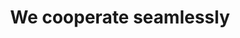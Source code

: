 ---
title: "We cooperate seamlessly"
type: team
image: /img/team-960.jpg
members:
  heading: Our team
  description: >
    KALDI team is consist of developer, designer, and project/prodcut manager.
    Each member has rich experience in its field, and all are veterans to take responsibility of the each part of a project. We have worked together for long time, and all fit together very well.
  blurbs:
    - image: /img/team_me_460.jpeg
      name: Robin.li
      text: >
        Chief programmer, skilled in front-end/mobile app development, have a good feeling on UI details, technique advantages include javascript/nodejs/typescript/css, currently focus on Reactjs/Graphql tech stack.
    - image: /img/team-hao.png
      name: Rain.hao
      text: >
        Chief designer, senior graphic designer with more than 10 years experience of industry software UI, magzine, advertisement, packaging design. The best outstanding speciality of her is corperate identity design. 
    - image: /img/thomas_zhang.png
      name: Thomas
      text: >
        Project manager,  growing from coder for many years then turn to PM, he is the most talktive and creative person in our team. His responsibility includes project planning, user requirement accessment, and project delivery.
    - image: /img/team-su.png
      name: su
      text: >
        Back-end programmer, the youngest yet smartest and the tough guy of tackle problems, he exists in our team as a sharp knife and generalist. Each time we kickout a new project, he is the right person to choose, and definitely will give our a awesome start point.
---